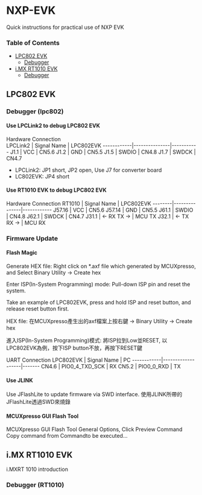 # NXP-EVK
Quick instructions for practical use of NXP EVK

### Table of Contents
* [LPC802 EVK](#lpc802-evk)
    - [Debugger](#debugger-lpc802)
* [i.MX RT1010 EVK](#imx-rt1010-evk)
    - [Debugger](#debugger-rt1010)

## LPC802 EVK
### Debugger (lpc802)
#### Use LPCLink2 to debug LPC802 EVK
Hardware Connection  
LPCLink2    | Signal Name   | LPC802EVK
------------|---------------|-----------
J1.1        | VCC           | CN5.6
J1.2        | GND           | CN5.5
J1.5        | SWDIO         | CN4.8
J1.7        | SWDCK         | CN4.7

* LPCLink2: JP1 short, JP2 open, Use J7 for converter board
* LC802EVK: JP4 short  

#### Use RT1010 EVK to debug LPC802 EVK
Hardware Connection
RT1010  | Signal Name   | LPC802EVK
--------|---------------|------------
J57.16  | VCC           | CN5.6
J57.14  | GND           | CN5.5
J61.1   | SWDIO         | CN4.8
J62.1   | SWDCK         | CN4.7
J31.1   | <- RX TX ->   | MCU TX
J32.1   | <- TX RX ->   | MCU RX

### Firmware Update
#### Flash Magic
Generate HEX file: Right click on *.axf file which generated by MCUXpresso, and Select Binary Utility -> Create hex

Enter ISP(In-System Programming) mode: Pull-down ISP pin and reset the system.

Take an example of LPC802EVK, press and hold ISP and reset button, and release reset button first.

HEX file: 在MCUXpresso產生出的axf檔案上按右鍵 -> Binary Utility -> Create hex

進入ISP(In-System Programming)模式: 將ISP拉到Low並RESET, 以LPC802EVK為例，按下ISP button不放，再按下RESET鍵

UART Connection
LPC802EVK   | Signal Name       | PC
------------|-------------------|-------
CN4.6       | PIO0_4_TXD_SCK    | RX
CN5.2       | PIO0_0_RXD        | TX

#### Use JLINK
Use JFlashLite to update firmware via SWD interface.
使用JLINK所帶的JFlashLite透過SWD來燒錄
#### MCUXpresso GUI Flash Tool
MCUXpresso GUI Flash Tool
General Options, Click Preview Command
Copy command from Commandto be executed...

## i.MX RT1010 EVK
i.MXRT 1010 introduction
### Debugger (RT1010)
